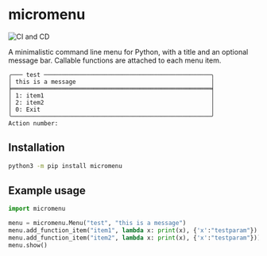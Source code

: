 # micromenu

![CI and CD](https://github.com/andli/micromenu/workflows/CI%20and%20CD/badge.svg)

A minimalistic command line menu for Python, with a title and an optional message bar. Callable functions are attached to each menu item.

```terminal
╭─── test ───────────────────────────────────────────────╮
│ this is a message                                      │
╞════════════════════════════════════════════════════════╡
│ 1: item1                                               │
│ 2: item2                                               │
│ 0: Exit                                                │
╰────────────────────────────────────────────────────────╯
Action number:
```

## Installation

```bash
python3 -m pip install micromenu
```

## Example usage

```python
import micromenu

menu = micromenu.Menu("test", "this is a message")
menu.add_function_item("item1", lambda x: print(x), {'x':"testparam"})
menu.add_function_item("item2", lambda x: print(x), {'x':"testparam"}))
menu.show()
```
